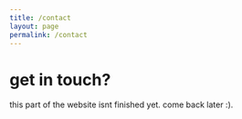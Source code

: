```yaml
---
title: /contact
layout: page
permalink: /contact
---
```


# get in touch?

this part of the website isnt finished yet. come back later :).
